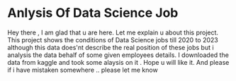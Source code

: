 # Anlysis Of Data Science Job
Hey there , I am glad that u are here. Let me explain u about this project.
This project shows the conditions of Data Science jobs till 2020 to 2023
although this data does'nt describe the real position of these jobs but 
i analysis the data behalf of some given employees details. 
I downloaded the data from kaggle and took some alaysis on it . Hope u will like it. 
And please if i have mistaken somewhere .. please let me know 
